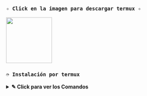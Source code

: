 ### **`✧ Click en la imagen para descargar termux ✧`**
<a
href="https://www.mediafire.com/file/llugt4zgj7g3n3u/com.termux_1020.apk/file"><img src="https://qu.ax/finc.jpg" height="125px"></a> 

### **`➮ Instalación por termux`**

<details>
 <summary><b> ✎ Click para ver los Comandos </b></summary>

### **❀ Instalación manual por termux**
> Nota: Copie y pegue los comandos en termux uno por uno.
```bash
termux-setup-storage
```

```bash
apt update && apt upgrade && pkg install -y git nodejs ffmpeg imagemagick yarn
```

```bash
git clone https://github.com/fedelan555/Tanjiro_bot && cd Tanjiro_bot
```

```bash
yarn install
```

```bash
npm install
```

```bash
npm update
```

```bash
npm start
```

<details>
 
----
 
<details>
 
### **`PROPIETARIO` **
<a
href="https://github.com/fedelan555"><img src="https://github.com/fedelan555.png" width="130" height="130" alt="fedelan555"/></a>

